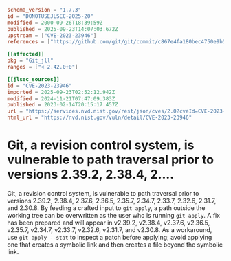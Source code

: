 ```toml
schema_version = "1.7.3"
id = "DONOTUSEJLSEC-2025-20"
modified = 2000-09-26T18:39:59Z
published = 2025-09-23T14:07:03.672Z
upstream = ["CVE-2023-23946"]
references = ["https://github.com/git/git/commit/c867e4fa180bec4750e9b54eb10f459030dbebfd", "https://github.com/git/git/security/advisories/GHSA-r87m-v37r-cwfh", "https://security.gentoo.org/glsa/202312-15", "https://github.com/git/git/commit/c867e4fa180bec4750e9b54eb10f459030dbebfd", "https://github.com/git/git/security/advisories/GHSA-r87m-v37r-cwfh", "https://security.gentoo.org/glsa/202312-15"]

[[affected]]
pkg = "Git_jll"
ranges = ["< 2.42.0+0"]

[[jlsec_sources]]
id = "CVE-2023-23946"
imported = 2025-09-23T02:52:12.942Z
modified = 2024-11-21T07:47:09.383Z
published = 2023-02-14T20:15:17.457Z
url = "https://services.nvd.nist.gov/rest/json/cves/2.0?cveId=CVE-2023-23946"
html_url = "https://nvd.nist.gov/vuln/detail/CVE-2023-23946"
```

# Git, a revision control system, is vulnerable to path traversal prior to versions 2.39.2, 2.38.4, 2....

Git, a revision control system, is vulnerable to path traversal prior to versions 2.39.2, 2.38.4, 2.37.6, 2.36.5, 2.35.7, 2.34.7, 2.33.7, 2.32.6, 2.31.7, and 2.30.8. By feeding a crafted input to `git apply`, a path outside the working tree can be overwritten as the user who is running `git apply`. A fix has been prepared and will appear in v2.39.2, v2.38.4, v2.37.6, v2.36.5, v2.35.7, v2.34.7, v2.33.7, v2.32.6, v2.31.7, and v2.30.8. As a workaround, use `git apply --stat` to inspect a patch before applying; avoid applying one that creates a symbolic link and then creates a file beyond the symbolic link.

